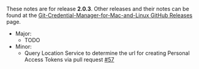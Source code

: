 These notes are for release **2.0.3**.
Other releases and their notes can be found at the [Git-Credential-Manager-for-Mac-and-Linux GitHub Releases](https://github.com/Microsoft/Git-Credential-Manager-for-Mac-and-Linux/releases) page.

* Major:
    * TODO
* Minor:
    * Query Location Service to determine the url for creating Personal Access Tokens via pull request [#57](https://github.com/Microsoft/Git-Credential-Manager-for-Mac-and-Linux/pull/57)

